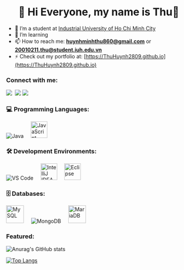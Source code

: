 
<h1 align="center">👋 Hi Everyone, my name is Thu👋</h1>

- 🔭 I’m a student at [Industrial University of Ho Chi Minh City](iuh.edu.vn)
- 🌱 I’m learning 
- 📫 How to reach me: **huynhminhthu860@gmail.com** or **20010211.thu@student.iuh.edu.vn**
- ⚡ Check out my portfolio at: [https://ThuHuynh2809.github.io](https://ThuHuynh2809.github.io)

<h3 align="left">Connect with me:</h3>
<p align="left">
  <a href="https://www.facebook.com/profile.php?id=100022082081684&locale=vi_VN" target="_blank"><img src="https://img.icons8.com/bubbles/64/facebook-new.png"/></a>&nbsp;
  <a href="https://www.instagram.com/hmt_2809/" target="_blank"><img src="https://img.icons8.com/bubbles/64/linkedin.png"/></a>
  <a href="https://www.youtube.com/channel/UCHycFp1GVnDR046b0d2OdCQ" target="_blank"><img src="https://img.icons8.com/bubbles/64/youtube-squared.png"/></a>
</p>

### 💻 Programming Languages:
<p align="left">
  <img src="https://img.icons8.com/color/48/000000/java-coffee-cup-logo.png" alt="Java"/>&nbsp;&nbsp;&nbsp;&nbsp;
  <img src="https://upload.wikimedia.org/wikipedia/commons/9/99/Unofficial_JavaScript_logo_2.svg" alt="JavaScript" width="45"/>
</p>
</p>

### 🛠️ Development Environments:
<p align="left">
  <img src="https://upload.wikimedia.org/wikipedia/commons/thumb/9/9a/Visual_Studio_Code_1.35_icon.svg/45px-Visual_Studio_Code_1.35_icon.svg.png" alt="VS Code"/>&nbsp;&nbsp;&nbsp;&nbsp;
  <img src="https://resources.jetbrains.com/storage/products/company/brand/logos/IntelliJ_IDEA_icon.svg" alt="IntelliJ IDEA" width="45"/>&nbsp;&nbsp;&nbsp;&nbsp;  
  <img src="https://upload.wikimedia.org/wikipedia/commons/thumb/c/cf/Eclipse-SVG.svg/120px-Eclipse-SVG.svg.png" alt="Eclipse" width="45"/>
</p>

### 🗄️ Databases:
<p align="left">
  <img src="https://img.icons8.com/ios/50/000000/mysql-logo.png" alt="MySQL" width="48"/>&nbsp;&nbsp;&nbsp;&nbsp;
  <img src="https://img.icons8.com/color/48/000000/mongodb.png" alt="MongoDB"/>&nbsp;&nbsp;&nbsp;&nbsp;
  <img src="https://mariadb.com/kb/en/logo-mariadb/mysql-mariadb-48px.png" alt="MariaDB" width="48"/>
</p>
<p>
<h3 align="left">Featured: </h3>

![Anurag's GitHub stats](https://github-readme-stats.vercel.app/api?username=ThuHuynh2809&show_icons=true&theme=radical)

[![Top Langs](https://github-readme-stats.vercel.app/api/top-langs/?username=ThuHuynh2809&layout=compact)](https://github.com/anuraghazra/github-readme-stats)
